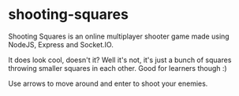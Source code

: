 # shooting-squares
Shooting Squares is an online multiplayer shooter game made using NodeJS, Express and Socket.IO. 

It does look cool, doesn't it? 
Well it's not, it's just a bunch of squares throwing smaller squares in each other. Good for learners though :)

Use arrows to move around and enter to shoot your enemies.
